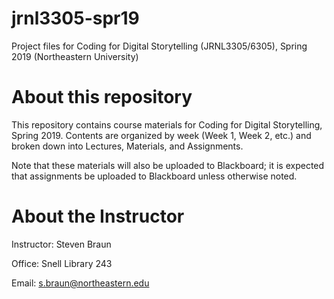 # jrnl3305-spr19
Project files for Coding for Digital Storytelling (JRNL3305/6305), Spring 2019 (Northeastern University)

# About this repository

This repository contains course materials for Coding for Digital Storytelling, Spring 2019. Contents are organized by week (Week 1, Week 2, etc.) and broken down into Lectures, Materials, and Assignments.

Note that these materials will also be uploaded to Blackboard; it is expected that assignments be uploaded to Blackboard unless otherwise noted.

# About the Instructor

Instructor: Steven Braun

Office: Snell Library 243

Email: s.braun@northeastern.edu
